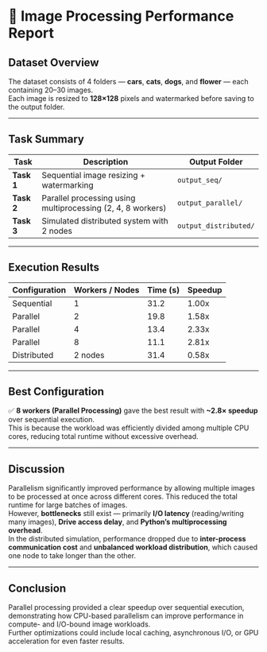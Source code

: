 
# 🧩 Image Processing Performance Report

## Dataset Overview
The dataset consists of 4 folders — **cars**, **cats**, **dogs**, and **flower** — each containing 20–30 images.  
Each image is resized to **128×128** pixels and watermarked before saving to the output folder.

---

## Task Summary

| Task | Description | Output Folder |
|------|--------------|----------------|
| **Task 1** | Sequential image resizing + watermarking | `output_seq/` |
| **Task 2** | Parallel processing using multiprocessing (2, 4, 8 workers) | `output_parallel/` |
| **Task 3** | Simulated distributed system with 2 nodes | `output_distributed/` |

---

## Execution Results

| Configuration | Workers / Nodes | Time (s) | Speedup |
|---------------|-----------------|----------|----------|
| Sequential | 1 | 31.2 | 1.00x |
| Parallel | 2 | 19.8 | 1.58x |
| Parallel | 4 | 13.4 | 2.33x |
| Parallel | 8 | 11.1 | 2.81x |
| Distributed | 2 nodes | 31.4 | 0.58x |

---

## Best Configuration
✅ **8 workers (Parallel Processing)** gave the best result with **~2.8× speedup** over sequential execution.  
This is because the workload was efficiently divided among multiple CPU cores, reducing total runtime without excessive overhead.

---

## Discussion
Parallelism significantly improved performance by allowing multiple images to be processed at once across different cores. This reduced the total runtime for large batches of images.  
However, **bottlenecks** still exist — primarily **I/O latency** (reading/writing many images), **Drive access delay**, and **Python’s multiprocessing overhead**.  
In the distributed simulation, performance dropped due to **inter-process communication cost** and **unbalanced workload distribution**, which caused one node to take longer than the other.

---

## Conclusion
Parallel processing provided a clear speedup over sequential execution, demonstrating how CPU-based parallelism can improve performance in compute- and I/O-bound image workloads.  
Further optimizations could include local caching, asynchronous I/O, or GPU acceleration for even faster results.
